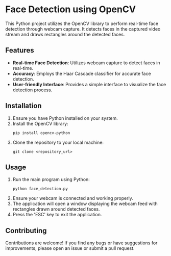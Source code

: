 

# Face Detection using OpenCV

This Python project utilizes the OpenCV library to perform real-time face detection through webcam capture. It detects faces in the captured video stream and draws rectangles around the detected faces.

## Features

- **Real-time Face Detection**: Utilizes webcam capture to detect faces in real-time.
- **Accuracy**: Employs the Haar Cascade classifier for accurate face detection.
- **User-friendly Interface**: Provides a simple interface to visualize the face detection process.

## Installation

1. Ensure you have Python installed on your system.
2. Install the OpenCV library:
   ```
   pip install opencv-python
   ```
3. Clone the repository to your local machine:
   ```
   git clone <repository_url>
   ```

## Usage

1. Run the main program using Python:
   ```
   python face_detection.py
   ```
2. Ensure your webcam is connected and working properly.
3. The application will open a window displaying the webcam feed with rectangles drawn around detected faces.
4. Press the 'ESC' key to exit the application.





## Contributing

Contributions are welcome! If you find any bugs or have suggestions for improvements, please open an issue or submit a pull request.

